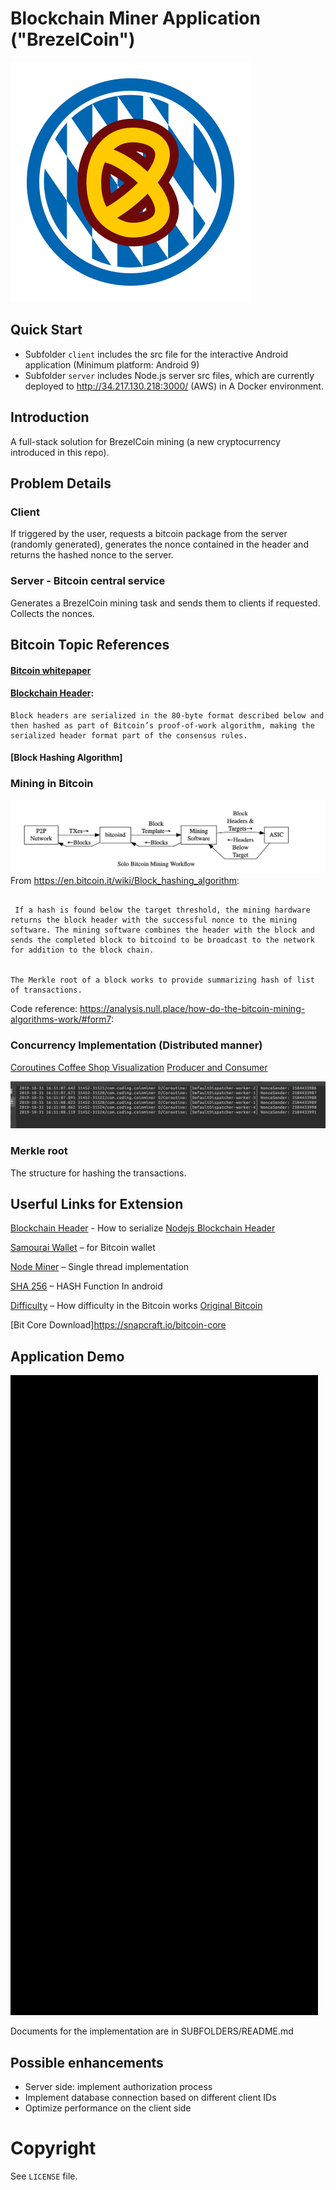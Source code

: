 # Blockchain Miner Application ("BrezelCoin")
![BrezelCoin](BrezelCoin.svg)

## Quick Start
- Subfolder `client` includes the src file for the interactive Android application (Minimum platform: Android 9)
- Subfolder `server` includes Node.js server src files, which are currently deployed to http://34.217.130.218:3000/ (AWS) in A Docker environment.
  

## Introduction
A full-stack solution for BrezelCoin mining (a new cryptocurrency introduced in this repo). 

## Problem Details
### Client 
If triggered by the user, requests a bitcoin package from the server (randomly generated), generates the nonce contained in the header and returns the hashed nonce to the server. 

### Server - Bitcoin central service 
Generates a BrezelCoin mining task and sends them to clients if requested. Collects the nonces.

## Bitcoin Topic References

#### [Bitcoin whitepaper](https://bitcoin.org/bitcoin.pdf)

#### [Blockchain Header](https://bitcoin.org/en/developer-reference#block-chain):
```
Block headers are serialized in the 80-byte format described below and then hashed as part of Bitcoin’s proof-of-work algorithm, making the serialized header format part of the consensus rules.
```

#### [Block Hashing Algorithm]


### Mining in Bitcoin 

![Skeleton](2019-10-29-15-35-39.png)
From https://en.bitcoin.it/wiki/Block_hashing_algorithm:
```The mining software constructs a block using the template (described below) and creates a block header. It then sends the 80-byte block header to its mining hardware (an ASIC) along with a target threshold (difficulty setting). The mining hardware iterates through every possible value for the block header nonce and generates the corresponding hash.

 If a hash is found below the target threshold, the mining hardware returns the block header with the successful nonce to the mining software. The mining software combines the header with the block and sends the completed block to bitcoind to be broadcast to the network for addition to the block chain.


The Merkle root of a block works to provide summarizing hash of list of transactions.
``` 

Code reference: https://analysis.null.place/how-do-the-bitcoin-mining-algorithms-work/#form7:



### Concurrency Implementation (Distributed manner) 

[Coroutines ](https://codelabs.developers.google.com/codelabs/kotlin-coroutines/#3)
[Coffee Shop Visualization](https://proandroiddev.com/kotlin-coroutines-channels-csp-android-db441400965f)
[Producer and Consumer](https://kotlinlang.org/docs/reference/coroutines/channels.html)


![](2019-10-31-16-53-17.png)

### Merkle root

The structure for hashing the transactions.

## Userful Links for Extension
[Blockchain Header](https://learnmeabitcoin.com/explorer/block/0000000000002917ED80650C6174AAC8DFC46F5FE36480AAEF682FF6CD83C3CA) -  How to serialize
[Nodejs Blockchain Header](https://github.com/bitcoin/bitcoin/blob/master/doc/REST-interface.md)

[Samourai Wallet](https://samouraiwallet.com/) – for Bitcoin wallet

[Node Miner](https://www.npmjs.com/package/bitcoin-miner) –  Single thread implementation

[SHA 256](https://stackoverflow.com/questions/7166129/how-can-i-calculate-the-sha-256-hash-of-a-string-in-android) – HASH Function In android

[Difficulty](https://en.bitcoin.it/wiki/Difficulty#What_is_the_formula_for_difficulty) –  How difficulty in the Bitcoin works
[Original Bitcoin](https://en.bitcoin.it/wiki/Original_Bitcoin_client/API_calls_list)


[Bit Core Download]https://snapcraft.io/bitcoin-core

## Application Demo
![Android](demo.gif)

 Documents for the implementation are in SUBFOLDERS/README.md

 ## Possible enhancements 
- Server side: implement authorization process
- Implement database connection based on different client IDs
- Optimize performance on the client side

# Copyright
See `LICENSE` file.


 
